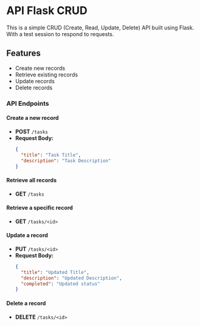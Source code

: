 # API Flask CRUD

This is a simple CRUD (Create, Read, Update, Delete) API built using Flask. With a test session to respond to requests.

## Features
- Create new records
- Retrieve existing records
- Update records
- Delete records

### API Endpoints

#### Create a new record
- **POST** `/tasks`
- **Request Body:**
  ```json
  {
    "title": "Task Title",
    "description": "Task Description"
  }
  ```

#### Retrieve all records
- **GET** `/tasks`

#### Retrieve a specific record
- **GET** `/tasks/<id>`

#### Update a record
- **PUT** `/tasks/<id>`
- **Request Body:**
  ```json
  {
    "title": "Updated Title",
    "description": "Updated Description",
    "completed": "Updated status"
  }
  ```

#### Delete a record
- **DELETE** `/tasks/<id>`
